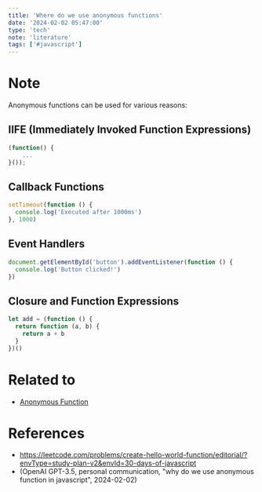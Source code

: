 ```yaml
---
title: 'Where do we use anonymous functions'
date: '2024-02-02 05:47:00'
type: 'tech'
note: 'literature'
tags: ['#javascript']
---
```


# Note

Anonymous functions can be used for various reasons:

## IIFE (Immediately Invoked Function Expressions)

```js
(function() {
	...
}());
```

## Callback Functions

```js
setTimeout(function () {
  console.log('Executed after 1000ms')
}, 1000)
```

## Event Handlers

```js
document.getElementById('button').addEventListener(function () {
  console.log('Button clicked!')
})
```

## Closure and Function Expressions

```js
let add = (function () {
  return function (a, b) {
    return a + b
  }
})()
```

# Related to

- [Anonymous Function](./2402020528)

# References

- https://leetcode.com/problems/create-hello-world-function/editorial/?envType=study-plan-v2&envId=30-days-of-javascript
- (OpenAI GPT-3.5, personal communication, "why do we use anonymous function in javascript", 2024-02-02)
